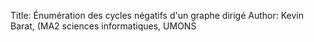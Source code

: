 Title: Énumération des cycles négatifs d'un graphe dirigé
Author: Kevin Barat, (MA2 sciences informatiques, UMONS
